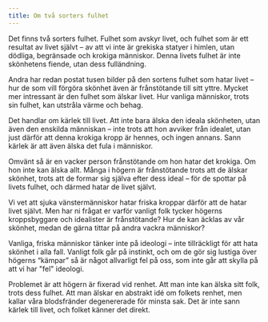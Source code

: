 ```yaml
---
title: Om två sorters fulhet
---
```

Det finns två sorters fulhet. Fulhet som avskyr livet, och fulhet som är ett resultat av livet självt – av att vi inte är grekiska statyer i himlen, utan dödliga, begränsade och krokiga människor. Denna livets fulhet är inte skönhetens fiende, utan dess fulländning.

Andra har redan postat tusen bilder på den sortens fulhet som hatar livet – hur de som vill förgöra skönhet även är frånstötande till sitt yttre. Mycket mer intressant är den fulhet som älskar livet. Hur vanliga människor, trots sin fulhet, kan utstråla värme och behag.

Det handlar om kärlek till livet. Att inte bara älska den ideala skönheten, utan även den enskilda människan – inte trots att hon avviker från idealet, utan just därför att denna krokiga kropp är hennes, och ingen annans. Sann kärlek är att även älska det fula i människor.

Omvänt så är en vacker person frånstötande om hon hatar det krokiga. Om hon inte kan älska allt. Många i högern är frånstötande trots att de älskar skönhet, trots att de formar sig själva efter dess ideal – för de spottar på livets fulhet, och därmed hatar de livet självt.

Vi vet att sjuka vänstermänniskor hatar friska kroppar därför att de hatar livet självt. Men har ni frågat er varför vanligt folk tycker högerns kroppsbyggare och idealister är frånstötande? Hur de kan äcklas av vår skönhet, medan de gärna tittar på andra vackra människor?

Vanliga, friska människor tänker inte på ideologi – inte tillräckligt för att hata skönhet i alla fall. Vanligt folk går på instinkt, och om de gör sig lustiga över högerns “kämpar” så är något allvarligt fel på oss, som inte går att skylla på att vi har "fel" ideologi.

Problemet är att högern är fixerad vid renhet. Att man inte kan älska sitt folk, trots dess fulhet. Att man älskar en abstrakt idé om folkets renhet, men kallar våra blodsfränder degenererade för minsta sak. Det är inte sann kärlek till livet, och folket känner det direkt.